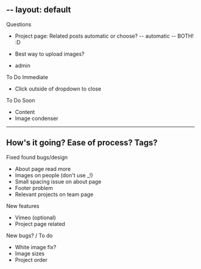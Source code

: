 -- 
layout: default
--

Questions
- Project page: Related posts automatic or choose?
-- automatic -- BOTH! :D

- Best way to upload images?
- admin

To Do Immediate
- Click outside of dropdown to close

To Do Soon
- Content
- Image condenser

-----



How's it going? Ease of process? Tags?
- 

Fixed found bugs/design
- About page read more
- Images on people (don't use _!)
- Small spacing issue on about page
- Footer problem
- Relevant projects on team page

New features
- Vimeo (optional)
- Project page related 

New bugs? / To do
- White image fix?
- Image sizes
- Project order
